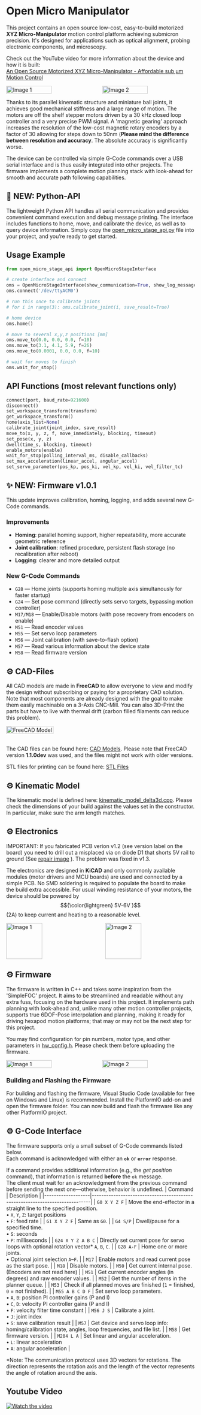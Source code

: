 # Open Micro Manipulator

This project contains an open source low-cost, easy-to-build motorized **XYZ Micro-Manipulator** motion control platform achieving submicron precision.
It's designed for applications such as optical alignment, probing electronic components, and microscopy.

Check out the YouTube video for more information about the device and how it is built:<br>
[An Open Source Motorized XYZ Micro-Manipulator - Affordable sub µm Motion Control](https://youtu.be/MgQbPdiuUTw)

<div style="display: flex; gap: 2%;">
  <img src="images/overview.gif" alt="Image 1" width="49%">
  <img src="images/microscopy_die.gif" alt="Image 2" width="49%">
</div>

Thanks to its parallel kinematic structure and miniature ball joints, it achieves good mechanical stiffness and a large range of motion.
The motors are off the shelf stepper motors dr​iven by a 30 kHz closed loop controller and a very precise PWM signal.
A 'magnetic gearing' approach increases the resolution of the low-cost magnetic rotary encoders by a factor of 30 allowing for steps down to 50nm
(**Please mind the difference between resolution and accuracy**. The absolute accuracy is significantly worse.

The device can be controlled via simple G-Code commands over a USB serial interface and is thus easily integrated into other projects.
The firmware implements a complete motion planning stack with look-ahead for smooth and accurate path following capabilities.

## 🐍 NEW: Python-API

The lightweight Python API handles all serial communication and provides convenient command execution and debug message printing.
The interface includes functions to home, move, and calibrate the device, as well as to query device information.
Simply copy the [open_micro_stage_api.py](software/PythonAPI/open_micro_stage_api.py) file into your project, and you’re ready to get started.

## Usage Example
```python
from open_micro_stage_api import OpenMicroStageInterface

# create interface and connect
oms = OpenMicroStageInterface(show_communication=True, show_log_messages=True)
oms.connect('/dev/ttyACM0')

# run this once to calibrate joints
# for i in range(3): oms.calibrate_joint(i, save_result=True)

# home device
oms.home()

# move to several x,y,z positions [mm]
oms.move_to(0.0, 0.0, 0.0, f=10)
oms.move_to(3.1, 4.1, 5.9, f=26)
oms.move_to(0.0001, 0.0, 0.0, f=10)

# wait for moves to finish
oms.wait_for_stop()
```

## API Functions (most relevant functions only)
```python
connect(port, baud_rate=921600)
disconnect()
set_workspace_transform(transform)
get_workspace_transform()
home(axis_list=None)
calibrate_joint(joint_index, save_result)
move_to(x, y, z, f, move_immediately, blocking, timeout)
set_pose(x, y, z)
dwell(time_s, blocking, timeout)
enable_motors(enable)
wait_for_stop(polling_interval_ms, disable_callbacks)
set_max_acceleration(linear_accel, angular_accel)
set_servo_parameter(pos_kp, pos_ki, vel_kp, vel_ki, vel_filter_tc)
```

## ✨ NEW: Firmware v1.0.1

This update improves calibration, homing, logging, and adds several new G-Code commands.

### Improvements
- **Homing**: parallel homing support, higher repeatability, more accurate geometric reference  
- **Joint calibration**: refined procedure, persistent flash storage (no recalibration after reboot)  
- **Logging**: clearer and more detailed output  

### New G-Code Commands
- `G28` — Home joints (supports homing multiple axis simultanously for faster startup)
- `G24` — Set pose command (directly sets servo targets, bypassing motion controller)  
- `M17/M18` — Enable/Disable motors (with pose recovery from encoders on enable)  
- `M51` — Read encoder values  
- `M55` — Set servo loop parameters 
- `M56` — Joint calibration (with save-to-flash option)  
- `M57` — Read various information about the device state  
- `M58` — Read firmware version

## ⚙ CAD-Files

All CAD models are made in **FreeCAD** to​ allow everyone to view and modify the design without subscribing or paying for a proprietary CAD solution.
Note that most components are already designed with the goal to make them easily machinable on a 3-Axis CNC-Mill.
You can also 3D-Print the parts but have to live with thermal drift (carbon filled filaments can reduce this problem).

<div style="display: flex;">
    <img src="images/FreeCAD-Model.jpg" alt="FreeCAD Model" width="50%">
</div>

<br>

The CAD files can be found here: [CAD Models](construction).
Please note that FreeCAD version **1.1.0dev** was used, and the files might not work with older versions.

STL files for printing can be found here: [STL Files](construction/STL_3D_Printing/)

## ⚙ Kinematic Model

The kinematic model is defined here: [kinematic_model_delta3d.cpp](firmware/MotionControllerRP/src/kinemtaic_models/kinematic_model_delta3d.cpp).
Please check the dimensions of your build against the values set in the constructor. In particular, make sure the arm length matches.

## ⚙ Electronics

IMPORTANT: If you fabricated PCB verion v1.2 (see version label on the board) you need to drill out a misplaced via on diode D1 that shorts 5V rail to ground (See [repair image](electronics/pcb_v1.2_fix.jpg) ). The problem was fixed in v1.3.

The electronics are designed in **KiCAD** and only commonly available modules (motor drivers and MCU boards) are used and connected by a simple PCB. No SMD soldering is required to populate the board to make the build extra accessible.
For usual winding resistance of your motors, the device should be powered by $${\color{lightgreen} 5V-6V }$$ (2A) to keep current and heating to a reasonable level.

<div style="display: flex; gap: 5%;">
  <img src="images/Kicad-Board.jpg" alt="Image 1" style="flex: 1; object-fit: contain; height: 10vw;">
  <img src="images/ControllerPCB.jpg" alt="Image 2" style="flex: 1; object-fit: contain; height: 10vw;">
</div>

## ⚙ Firmware

The firmware is written in C++ and takes some inspiration from the 'SimpleFOC' project. It aims to be streamlined and readable without any extra fuss, focusing on the hardware used in this project.
It implements path planning with look-ahead and, unlike many other motion controller projects, supports true 6DOF-Pose interpolation and planning, making it ready for driving hexapod motion platforms; that may or may not be the next step for this project.

You may find configuration for pin numbers, motor type, and other parameters in [hw_config.h](firmware/MotionControllerRP/src/hw_config.h). Please check them before uploading the firmware.

<div style="display: flex; gap: 2%;">
  <img src="documentation/firmware/firmware_overview.png" alt="Image 1" width="49%">
  <img src="documentation/firmware/path_planning.png" alt="Image 2" width="49%">
</div>

### Building and Flashing the Firmware

For building and flashing the firmware, Visual Studio Code (available for free on Windows and Linux) is recommended.
Install the PlatformIO add-on and open the firmware folder. You can now build and flash the firmware like any other PlatformIO project.

## ⚙ G-Code Interface

The firmware supports only a small subset of G-Code commands listed below.  
Each command is acknowledged with either an **`ok`** or **`error`** response.  

If a command provides additional information (e.g., the *get position* command), that information is returned **before** the `ok` message.  
The client must wait for an acknowledgment from the previous command before sending the next one—otherwise, behavior is undefined.
| Command           | Description                                                                 |
|-------------------|-----------------------------------------------------------------------------|
| `G0 X Y Z F`   | Move the end-effector in a straight line to the specified position. <br>• `X`, `Y`, `Z`: target positions <br>• `F`: feed rate |
| `G1 X Y Z F`   | Same as `G0`.                                                              |
| `G4 S/P`       | Dwell/pause for a specified time. <br>• `S`: seconds <br>• `P`: milliseconds |
| `G24 X Y Z A B C` | Directly set current pose for servo loops with optional rotation vector* `A`, `B`, `C`. |
| `G28 A-F`      | Home one or more joints. <br>• Optional joint selection `A`–`F`.           |
| `M17`          | Enable motors and read current pose as the start pose.                     |
| `M18`          | Disable motors.                                                            |
| `M50`          | Get current internal pose. (Encoders are not read here)                                   |
| `M51`          | Get current encoder angles (in degrees) and raw encoder values.              |
| `M52`          | Get the number of items in the planner queue.                               |
| `M53`          | Check if all planned moves are finished (`1` = finished, `0` = not finished). |
| `M55 A B C D F` | Set servo loop parameters. <br>• `A`, `B`: position PI controller gains (P and I) <br>• `C`, `D`: velocity PI controller gains (P and I) <br>• `F`: velocity filter time constant |
| `M56 J S`      | Calibrate a joint. <br>• `J`: joint index <br>• `S`: save calibration result |
| `M57`          | Get device and servo loop info: homing/calibration state, angles, loop frequencies, and file list. |
| `M58`          | Get firmware version.                                                      |
| `M204 L A`     | Set linear and angular acceleration. <br>• `L`: linear acceleration <br>• `A`: angular acceleration |

*Note: The communication protocol uses 3D vectors for rotations. The direction represents the rotation axis and the length of the vector represents the angle of rotation around the axis.

## Youtube Video
[![Watch the video](images/thumbnail.jpg)](https://youtu.be/MgQbPdiuUTw)

